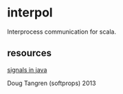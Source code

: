 # interpol

Interprocess communication for scala.

## resources

[signals in java](http://ringlord.com/dl/Signals-in-Java.pdf)

Doug Tangren (softprops) 2013
